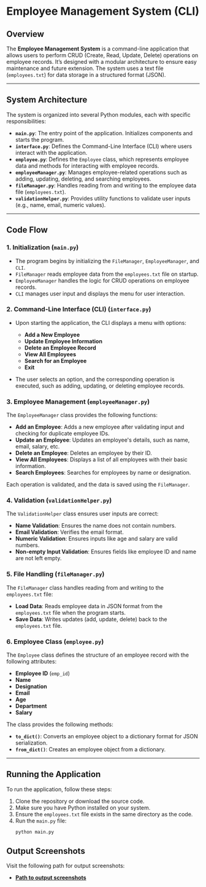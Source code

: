 # Employee Management System (CLI)

## Overview

The **Employee Management System** is a command-line application that allows users to perform CRUD (Create, Read, Update, Delete) operations on employee records. It’s designed with a modular architecture to ensure easy maintenance and future extension. The system uses a text file (`employees.txt`) for data storage in a structured format (JSON).

---

## System Architecture

The system is organized into several Python modules, each with specific responsibilities:

- **`main.py`**: The entry point of the application. Initializes components and starts the program.
- **`interface.py`**: Defines the Command-Line Interface (CLI) where users interact with the application.
- **`employee.py`**: Defines the `Employee` class, which represents employee data and methods for interacting with employee records.
- **`employeeManager.py`**: Manages employee-related operations such as adding, updating, deleting, and searching employees.
- **`fileManager.py`**: Handles reading from and writing to the employee data file (`employees.txt`).
- **`validationHelper.py`**: Provides utility functions to validate user inputs (e.g., name, email, numeric values).

---

## Code Flow

### 1. Initialization (`main.py`)

- The program begins by initializing the `FileManager`, `EmployeeManager`, and `CLI`.
- `FileManager` reads employee data from the `employees.txt` file on startup.
- `EmployeeManager` handles the logic for CRUD operations on employee records.
- `CLI` manages user input and displays the menu for user interaction.

### 2. Command-Line Interface (CLI) (`interface.py`)

- Upon starting the application, the CLI displays a menu with options:
  - **Add a New Employee**
  - **Update Employee Information**
  - **Delete an Employee Record**
  - **View All Employees**
  - **Search for an Employee**
  - **Exit**
  
- The user selects an option, and the corresponding operation is executed, such as adding, updating, or deleting employee records.

### 3. Employee Management (`employeeManager.py`)

The `EmployeeManager` class provides the following functions:
  
- **Add an Employee**: Adds a new employee after validating input and checking for duplicate employee IDs.
- **Update an Employee**: Updates an employee's details, such as name, email, salary, etc.
- **Delete an Employee**: Deletes an employee by their ID.
- **View All Employees**: Displays a list of all employees with their basic information.
- **Search Employees**: Searches for employees by name or designation.
  
Each operation is validated, and the data is saved using the `FileManager`.

### 4. Validation (`validationHelper.py`)

The `ValidationHelper` class ensures user inputs are correct:
  
- **Name Validation**: Ensures the name does not contain numbers.
- **Email Validation**: Verifies the email format.
- **Numeric Validation**: Ensures inputs like age and salary are valid numbers.
- **Non-empty Input Validation**: Ensures fields like employee ID and name are not left empty.

### 5. File Handling (`fileManager.py`)

The `FileManager` class handles reading from and writing to the `employees.txt` file:

- **Load Data**: Reads employee data in JSON format from the `employees.txt` file when the program starts.
- **Save Data**: Writes updates (add, update, delete) back to the `employees.txt` file.

### 6. Employee Class (`employee.py`)

The `Employee` class defines the structure of an employee record with the following attributes:

- **Employee ID** (`emp_id`)
- **Name**
- **Designation**
- **Email**
- **Age**
- **Department**
- **Salary**

The class provides the following methods:
  
- **`to_dict()`**: Converts an employee object to a dictionary format for JSON serialization.
- **`from_dict()`**: Creates an employee object from a dictionary.

---

## Running the Application

To run the application, follow these steps:

1. Clone the repository or download the source code.
2. Make sure you have Python installed on your system.
3. Ensure the `employees.txt` file exists in the same directory as the code.
4. Run the `main.py` file:
   ```bash
   python main.py
   ```

## Output Screenshots

Visit the following path for output screenshots:

- **[Path to output screenshots](py_test/output)**
   
